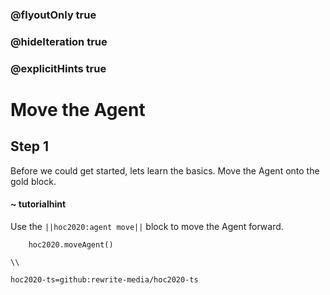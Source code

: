 ### @flyoutOnly true
### @hideIteration true
### @explicitHints true

# Move the Agent

## Step 1
Before we could get started, lets learn the basics. Move the Agent onto the gold block.

#### ~ tutorialhint 
Use the ``||hoc2020:agent move||`` block to move the Agent forward.

```ghost
    hoc2020.moveAgent()
```
```template
\\
```
```package
hoc2020-ts=github:rewrite-media/hoc2020-ts
```